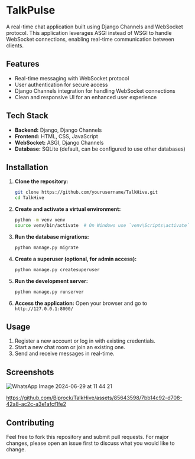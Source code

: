 # TalkPulse

A real-time chat application built using Django Channels and WebSocket protocol. This application leverages ASGI instead of WSGI to handle WebSocket connections, enabling real-time communication between clients.

## Features

- Real-time messaging with WebSocket protocol
- User authentication for secure access
- Django Channels integration for handling WebSocket connections
- Clean and responsive UI for an enhanced user experience

## Tech Stack

- **Backend:** Django, Django Channels
- **Frontend:** HTML, CSS, JavaScript
- **WebSocket:** ASGI, Django Channels
- **Database:** SQLite (default, can be configured to use other databases)

## Installation

1. **Clone the repository:**
    ```bash
    git clone https://github.com/yourusername/TalkHive.git
    cd TalkHive
    ```

2. **Create and activate a virtual environment:**
    ```bash
    python -m venv venv
    source venv/bin/activate  # On Windows use `venv\Scripts\activate`
    ```

3. **Run the database migrations:**
    ```bash
    python manage.py migrate
    ```

4. **Create a superuser (optional, for admin access):**
    ```bash
    python manage.py createsuperuser
    ```

5. **Run the development server:**
    ```bash
    python manage.py runserver
    ```

6. **Access the application:**
    Open your browser and go to `http://127.0.0.1:8000/`

## Usage

1. Register a new account or log in with existing credentials.
2. Start a new chat room or join an existing one.
3. Send and receive messages in real-time.

## Screenshots

![WhatsApp Image 2024-06-29 at 11 44 21](https://github.com/Biprock/TalkHive/assets/85643598/f63c98a4-f20b-49c3-8091-1e07ee1b10e3)



https://github.com/Biprock/TalkHive/assets/85643598/7bb14c92-d708-42a8-ac2c-a3e1afcf1fe2



## Contributing

Feel free to fork this repository and submit pull requests. For major changes, please open an issue first to discuss what you would like to change.




